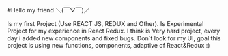 #Hello my friend ＼(￣▽￣)／

Is my first Project (Use REACT JS, REDUX and Other).
Is Experimental Project for my experience in React Redux.
I think is Very hard project, every day i added new components and fixed bugs.
Don`t look for my UI, goal this project is using new functions, components, adaptive of React&Redux :)